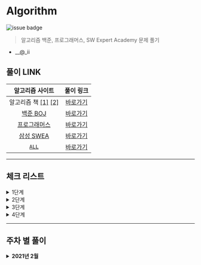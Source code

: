 # Algorithm

![issue badge](https://img.shields.io/badge/Python-3.7.6-blue) 

> 알고리즘 백준, 프로그래머스, SW Expert Academy 문제 풀기

- __@_ii

## 풀이 LINK
|알고리즘 사이트|풀이 링크|
|:---:|:---:|
|알고리즘 책 [[1]](https://book.naver.com/bookdb/book_detail.nhn?bid=16406247) [[2]](https://book.naver.com/bookdb/book_detail.nhn?bid=16439154)|[바로가기](https://github.com/seu0313/Algorithm/tree/master/Test)|
|[백준 BOJ](https://www.acmicpc.net)|[바로가기](https://github.com/seu0313/Algorithm/tree/master/BOJ)|
|[프로그래머스](https://programmers.co.kr/learn/challenges)|[바로가기](https://github.com/seu0313/Algorithm/tree/master/Programmers)|
|[삼성 SWEA](https://swexpertacademy.com/main/main.do)|[바로가기](https://github.com/seu0313/Algorithm/tree/master/SWEA)|
|[`ALL`]()|[바로가기](https://github.com/seu0313/Algorithm/tree/master/ALL)|

<hr/>

## 체크 리스트

<details>
    <summary>1단계</summary>

- [ ] [배열 (Array)](https://github.com/seu0313/Algorithm/tree/master/ALL/check/Level%201/Array.py)

- [ ] [연결 리스트 (Linked List)](https://github.com/seu0313/Algorithm/tree/master/ALL/check/Level%201/)

- [ ] [스택, 큐, 덱 (Stack / Queue / Deque)](https://github.com/seu0313/Algorithm/tree/master/ALL/check/Level%201/)

- [ ] [BFS / DFS](https://github.com/seu0313/Algorithm/tree/master/ALL/check/Level%201/)

- [ ] [재귀 (Recursive)](https://github.com/seu0313/Algorithm/tree/master/ALL/check/Level%201/)

- [ ] [백트래킹 (Backtracking)](https://github.com/seu0313/Algorithm/tree/master/ALL/check/Level%201/)

- [ ] [시뮬레이션 (Simulation)](https://github.com/seu0313/Algorithm/tree/master/ALL/check/Level%201/)

- [ ] [동적 계획법 (Dynamic Programming: DP)](https://github.com/seu0313/Algorithm/tree/master/ALL/check/Level%201/)

- [ ] [그리디 (Greedy)](https://github.com/seu0313/Algorithm/tree/master/ALL/check/Level%201/)

</details>

<details>
    <summary>2단계</summary>

- [ ] [다익스트라](https://github.com/seu0313/Algorithm/tree/master/ALL/check/)

- [ ] [이분 탐색](https://github.com/seu0313/Algorithm/tree/master/ALL/check/)

- [ ] [Parametric Search](https://github.com/seu0313/Algorithm/tree/master/ALL/check/)

- [ ] [이진 검색 트리](https://github.com/seu0313/Algorithm/tree/master/ALL/check/)

- [ ] [해시 (Hash)](https://github.com/seu0313/Algorithm/tree/master/ALL/check/)

- [ ] [0-1 BFS](https://github.com/seu0313/Algorithm/tree/master/ALL/check/)

- [ ] [Prefix Sum](https://github.com/seu0313/Algorithm/tree/master/ALL/check/)

- [ ] [힙 (Heap)](https://github.com/seu0313/Algorithm/tree/master/ALL/check/)

- [ ] [투 포인트](https://github.com/seu0313/Algorithm/tree/master/ALL/check/)

- [ ] [기초 수학](https://github.com/seu0313/Algorithm/tree/master/ALL/check/)

- [ ] [트라이](https://github.com/seu0313/Algorithm/tree/master/ALL/check/)

- [ ] [위상 정렬](https://github.com/seu0313/Algorithm/tree/master/ALL/check/)

- [ ] [플로이드](https://github.com/seu0313/Algorithm/tree/master/ALL/check/)

- [ ] [Meet in the Middle](https://github.com/seu0313/Algorithm/tree/master/ALL/check/)

- [ ] [최소 신장 트리](https://github.com/seu0313/Algorithm/tree/master/ALL/check/)

- [ ] [Union Find](https://github.com/seu0313/Algorithm/tree/master/ALL/check/)

- [ ] [Tree DP](https://github.com/seu0313/Algorithm/tree/master/ALL/check/)

</details>

<details>
    <summary>3단계</summary>

- [ ] [LCA](https://github.com/seu0313/Algorithm/tree/master/ALL/check/)

- [ ] [단절점, 단절선](https://github.com/seu0313/Algorithm/tree/master/ALL/check/)

- [ ] [Bitmask DP](https://github.com/seu0313/Algorithm/tree/master/ALL/check/)

- [ ] [KMP](https://github.com/seu0313/Algorithm/tree/master/ALL/check/)

- [ ] [기초 기하](https://github.com/seu0313/Algorithm/tree/master/ALL/check/)

- [ ] [Monotone Stack](https://github.com/seu0313/Algorithm/tree/master/ALL/check/)

- [ ] [이분 매칭](https://github.com/seu0313/Algorithm/tree/master/ALL/check/)

- [ ] [SCC](https://github.com/seu0313/Algorithm/tree/master/ALL/check/)

- [ ] [2-SAT](https://github.com/seu0313/Algorithm/tree/master/ALL/check/)

- [ ] [벨만 포드](https://github.com/seu0313/Algorithm/tree/master/ALL/check/)

</details>

<details>
    <summary>4단계</summary>

- [ ] [라빈 카프](https://github.com/seu0313/Algorithm/tree/master/ALL/check/)

- [ ] [정수론](https://github.com/seu0313/Algorithm/tree/master/ALL/check/)

- [ ] [Segment Tree](https://github.com/seu0313/Algorithm/tree/master/ALL/check/)

- [ ] [DP 최적화](https://github.com/seu0313/Algorithm/tree/master/ALL/check/)

- [ ] [아호 코라식](https://github.com/seu0313/Algorithm/tree/master/ALL/check/)

- [ ] [HLD](https://github.com/seu0313/Algorithm/tree/master/ALL/check/)

- [ ] [Centroid](https://github.com/seu0313/Algorithm/tree/master/ALL/check/)

- [ ] [Sqrt Decomposition](https://github.com/seu0313/Algorithm/tree/master/ALL/check/)

- [ ] [Hungarian](https://github.com/seu0313/Algorithm/tree/master/ALL/check/)

- [ ] [...](https://github.com/seu0313/Algorithm/tree/master/ALL/check/)

</details>

<hr/>

## 주차 별 풀이
<details>
    <summary><b>2021년 2월</b></summary>

### 1주차
* []()
* []()
* []()
* []()


<hr/>

`양식`
### 주차
* []()
* []()
* []()
* []()

</details>

